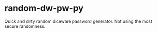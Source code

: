 # random-dw-pw-py

Quick and dirty random diceware password generator. Not using the most secure randomness.
